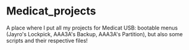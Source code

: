 # Medicat_projects
A place where I put all my projects for Medicat USB: bootable menus (Jayro's Lockpick, AAA3A's Backup, AAA3A's Partition), but also some scripts and their respective files!
